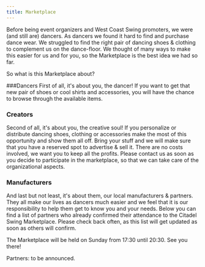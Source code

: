 ```yaml
---
title: Marketplace
---
```


Before being event organizers and West Coast Swing promoters, we were (and still are) dancers. As dancers we found it hard to find and purchase dance wear. We struggled to find the right pair of dancing shoes & clothing to complement us on the dance-floor. We thought of many ways to make this easier for us and for you, so the Marketplace is the best idea we had so far.

So what is this Marketplace about?

###Dancers
First of all, it's about you, the dancer! If you want to get that new pair of shoes or cool shirts and accessories, you will have the chance to browse through the available items.

### Creators
Second of all, it's about you, the creative soul! If you personalize or distribute dancing shoes, clothing or accessories make the most of this opportunity and show them all off. Bring your stuff and we will make sure that you have a reserved spot to advertise & sell it. There are no costs involved, we want you to keep all the profits. Please contact us as soon as you decide to participate in the marketplace, so that we can take care of the organizational aspects.

### Manufacturers
And last but not least, it's about them, our local manufacturers & partners. They all make our lives as dancers much easier and we feel that it is our responsibility to help them get to know you and your needs. Below you can find a list of partners who already confirmed their attendance to the Citadel Swing Marketplace. Please check back often, as this list will get updated as soon as others will confirm.

The Marketplace will be held on Sunday from 17:30 until 20:30. See you there!

Partners: to be announced.